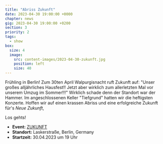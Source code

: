 ```yaml
---
title: "Abriss Zukunft"
date: 2023-04-30 19:00:00 +0000
chapter: news
gig: 2023-04-30 19:00:00 +0200
section: 3
priority: 2
tags:
  - show
box:
  size: 4
  image:
    src: content-images/2023-04-30-zukunft.jpg
    position: left
    size: 40
---
```


Frühling in Berlin!
Zum 30ten April Walpurgisnacht ruft Zukunft auf: "Unser großes alljährliches Hausfest!! Jetzt aber wirklich zum allerletzten Mal vor unserem Umzug im Sommer!!!"
Wirklich schade denn der Standort war der Hammer.
Im angeschlossenen Keller "Tiefgrund" hatten wir die heftigsten Konzerte.
Hoffen wir auf einen krassen Abriss und eine erfolgreiche Zukunft für's _Neue Zukunft_, 

Los gehts!
* **Event:** [ZUKUNFT](https://www.facebook.com/events/1751127172937594/)
* **Standort:** Laskerstraße, Berlin, Germany
* **Startzeit:** 30.04.2023 um 19 Uhr
